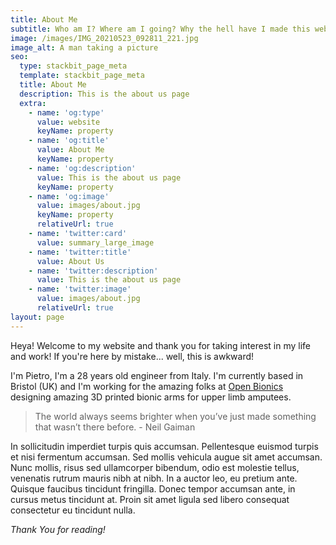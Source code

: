 ```yaml
---
title: About Me
subtitle: Who am I? Where am I going? Why the hell have I made this website?
image: /images/IMG_20210523_092811_221.jpg
image_alt: A man taking a picture
seo:
  type: stackbit_page_meta
  template: stackbit_page_meta
  title: About Me
  description: This is the about us page
  extra:
    - name: 'og:type'
      value: website
      keyName: property
    - name: 'og:title'
      value: About Me
      keyName: property
    - name: 'og:description'
      value: This is the about us page
      keyName: property
    - name: 'og:image'
      value: images/about.jpg
      keyName: property
      relativeUrl: true
    - name: 'twitter:card'
      value: summary_large_image
    - name: 'twitter:title'
      value: About Us
    - name: 'twitter:description'
      value: This is the about us page
    - name: 'twitter:image'
      value: images/about.jpg
      relativeUrl: true
layout: page
---
```

Heya! Welcome to my website and thank you for taking interest in my life and work! If you're here by mistake... well, this is awkward! 

I'm Pietro, I'm a 28 years old engineer from Italy. I'm currently based in Bristol (UK) and I'm working for the amazing folks at [Open Bionics](http://www.openbionics.com) designing amazing 3D printed bionic arms for upper limb amputees.

> The world always seems brighter when you’ve just made something that wasn’t there before. - Neil Gaiman

In sollicitudin imperdiet turpis quis accumsan. Pellentesque euismod turpis et nisi fermentum accumsan. Sed mollis vehicula augue sit amet accumsan. Nunc mollis, risus sed ullamcorper bibendum, odio est molestie tellus, venenatis rutrum mauris nibh at nibh. In a auctor leo, eu pretium ante. Quisque faucibus tincidunt fringilla. Donec tempor accumsan ante, in cursus metus tincidunt at. Proin sit amet ligula sed libero consequat consectetur eu tincidunt nulla.

*Thank You for reading!*
